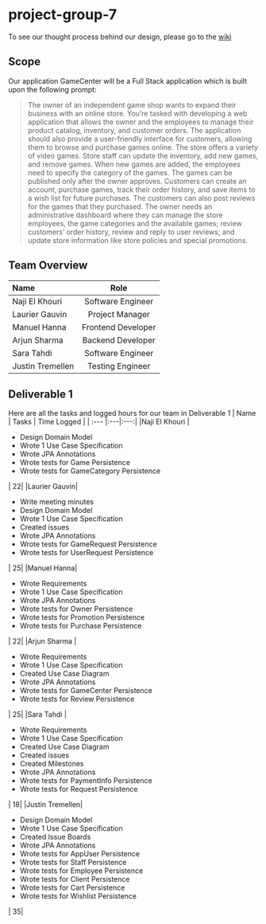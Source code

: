# project-group-7
To see our thought process behind our design, please go to the [wiki](https://github.com/McGill-ECSE321-Fall2024/project-group-7/wiki)

## Scope
Our application GameCenter will be a Full Stack application which is built upon the following prompt:
> The owner of an independent game shop wants to expand their business with an online store. You’re tasked with developing a web application that allows the owner and the employees to manage their product catalog, inventory, and customer orders. The application should also provide a user-friendly interface for customers, allowing them to browse and purchase games online. The store offers a variety of video games. Store staff can update the inventory, add new games, and remove games. When new games are added, the employees need to specify the category of the games. The games can be published only after the owner approves. Customers can create an account, purchase games, track their order history, and save items to a wish list for future purchases. The customers can also post reviews for the games that they purchased. The owner needs an administrative dashboard where they can manage the store employees, the game categories and the available games; review customers’ order history, review and reply to user reviews; and update store information like store policies and special promotions.

## Team Overview
| Name|Role|
| :--- |:---:|
|Naji El Khouri | Software Engineer|
|Laurier Gauvin| Project Manager|
|Manuel Hanna| Frontend Developer| 
|Arjun Sharma | Backend Developer|
|Sara Tahdi | Software Engineer|
|Justin Tremellen| Testing Engineer|

## Deliverable 1
Here are all the tasks and logged hours for our team in Deliverable 1
| Name | Tasks | Time Logged |
| :--- |:---|:---:|
|Naji El Khouri | <ul><li>Design Domain Model<li>Wrote 1 Use Case Specification<li>Wrote JPA Annotations<li>Wrote tests for Game Persistence<li>Wrote tests for GameCategory Persistence</ul>| 22|
|Laurier Gauvin| <ul><li>Write meeting minutes<li>Design Domain Model<li>Wrote 1 Use Case Specification<li>Created issues<li>Wrote JPA Annotations<li>Wrote tests for GameRequest Persistence<li>Wrote tests for UserRequest Persistence</ul>| 25|
|Manuel Hanna| <ul><li>Wrote Requirements<li>Wrote 1 Use Case Specification<li>Wrote JPA Annotations<li>Wrote tests for Owner Persistence<li>Wrote tests for Promotion Persistence<li>Wrote tests for Purchase Persistence</ul>| 22|
|Arjun Sharma | <ul><li>Wrote Requirements<li>Wrote 1 Use Case Specification<li>Created Use Case Diagram<li>Wrote JPA Annotations<li>Wrote tests for GameCenter Persistence<li>Wrote tests for Review Persistence</ul>| 25|
|Sara Tahdi | <ul><li>Wrote Requirements<li>Wrote 1 Use Case Specification<li>Created Use Case Diagram<li>Created issues<li>Created Milestones<li>Wrote JPA Annotations<li>Wrote tests for PaymentInfo Persistence<li>Wrote tests for Request Persistence</ul>| 18|
|Justin Tremellen| <ul><li>Design Domain Model<li>Wrote 1 Use Case Specification<li>Created Issue Boards<li>Wrote JPA Annotations<li>Wrote tests for AppUser Persistence<li>Wrote tests for Staff Persistence<li>Wrote tests for Employee Persistence<li>Wrote tests for Client Persistence<li>Wrote tests for Cart Persistence<li>Wrote tests for Wishlist Persistence</ul>| 35|
